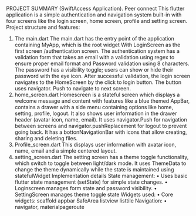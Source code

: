 PROJECT SUMMARY (SwiftAccess Application). 	Peer connect
This flutter application is a simple authentication and navigation system built-in with four screens like the login screen, home screen, profile and setting screen.
Project structure and features: 
1. The main.dart 
The main.dart has the entry point of the application containing MyApp, which is the root widget
With LoginScreen as the first screen /authentication screen.
The authentication system has a validation form that takes an email with a validation using regex to ensure proper email format and Password validation using 8 characters.
The password has a visibility toggle; users can show or hide their password with the eye icon.
After successful validation, the login screen navigates to the HomeScreen by the click to login button. The button uses navigator. Push to navigate to next screen.
2. home_screen.dart
Homescreen is a stateful screen which displays a welcome message and content with features like a blue themed AppBar, contains a drawer with a side menu containing options like home, setting, profile, logout. It also shows user information in the drawer header (avatar icon, name, email). It uses navigator.Push for navigation between screens and navigator.pushReplacement for logout to prevent going back.
It has a bottonNavigationBar with icons that allow creating, sharing and deleting files.
3. Profile_screen.dart
This displays user information with avatar icon, name, email and a simple centered layout.
4. setting_screen.dart
The setting screen has a theme toggle functionality, which switch to toggle between light/dark mode. It uses ThemeData to change the theme dynamically while the state is maintained using statefulWidget
Implementation details
State management:
•	Uses basic flutter state management (setState) for simple state changes.
•	Loginscreen manages form state and password visibility.
•	SettingScreen manages theme toggle state
Widgets used:
•	Core widgets: scaffold appbar SafeArea listview listtile
Navigation:
•	navigator, materialpageroute


